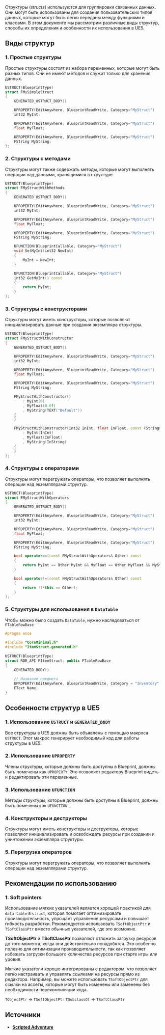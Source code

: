 Структуры (*structs*) используются для группировки связанных данных. Они могут быть использованы для создания пользовательских типов данных, которые могут быть легко переданы между функциями и классами. В этом документе мы рассмотрим различные виды структур, способы их определения и особенности их использования в UE5.

## Виды структур

### 1. Простые структуры
Простые структуры состоят из набора переменных, которые могут быть разных типов. Они не имеют методов и служат только для хранения данных.

```cpp
USTRUCT(BlueprintType)
struct FMySimpleStruct
{
    GENERATED_USTRUCT_BODY()

    UPROPERTY(EditAnywhere, BlueprintReadWrite, Category="MyStruct")
    int32 MyInt;

    UPROPERTY(EditAnywhere, BlueprintReadWrite, Category="MyStruct")
    float MyFloat;

    UPROPERTY(EditAnywhere, BlueprintReadWrite, Category="MyStruct")
    FString MyString;
};
```

### 2. Структуры с методами
Структуры могут также содержать методы, которые могут выполнять операции над данными, хранящимися в структуре.

```cpp
USTRUCT(BlueprintType)
struct FMyStructWithMethods
{
    GENERATED_USTRUCT_BODY()

    UPROPERTY(EditAnywhere, BlueprintReadWrite, Category="MyStruct")
    int32 MyInt;

    UPROPERTY(EditAnywhere, BlueprintReadWrite, Category="MyStruct")
    float MyFloat;

    UPROPERTY(EditAnywhere, BlueprintReadWrite, Category="MyStruct")
    FString MyString;

    UFUNCTION(BlueprintCallable, Category="MyStruct")
    void SetMyInt(int32 NewInt)
    {
        MyInt = NewInt;
    }

    UFUNCTION(BlueprintCallable, Category="MyStruct")
    int32 GetMyInt() const
    {
        return MyInt;
    }
};
```

### 3. Структуры с конструкторами
Структуры могут иметь конструкторы, которые позволяют инициализировать данные при создании экземпляра структуры.

```cpp
USTRUCT(BlueprintType)
struct FMyStructWithConstructor
{
    GENERATED_USTRUCT_BODY()

    UPROPERTY(EditAnywhere, BlueprintReadWrite, Category="MyStruct")
    int32 MyInt;

    UPROPERTY(EditAnywhere, BlueprintReadWrite, Category="MyStruct")
    float MyFloat;

    UPROPERTY(EditAnywhere, BlueprintReadWrite, Category="MyStruct")
    FString MyString;

    FMyStructWithConstructor()
        : MyInt(0)
        , MyFloat(0.0f)
        , MyString(TEXT("Default"))
    {
    }

    FMyStructWithConstructor(int32 InInt, float InFloat, const FString& InString)
        : MyInt(InInt)
        , MyFloat(InFloat)
        , MyString(InString)
    {
    }
};
```

### 4. Структуры с операторами
Структуры могут перегружать операторы, что позволяет выполнять операции над экземплярами структур.

```cpp
USTRUCT(BlueprintType)
struct FMyStructWithOperators
{
    GENERATED_USTRUCT_BODY()

    UPROPERTY(EditAnywhere, BlueprintReadWrite, Category="MyStruct")
    int32 MyInt;

    UPROPERTY(EditAnywhere, BlueprintReadWrite, Category="MyStruct")
    float MyFloat;

    UPROPERTY(EditAnywhere, BlueprintReadWrite, Category="MyStruct")
    FString MyString;

    bool operator==(const FMyStructWithOperators& Other) const
    {
        return MyInt == Other.MyInt && MyFloat == Other.MyFloat && MyString == Other.MyString;
    }

    bool operator!=(const FMyStructWithOperators& Other) const
    {
        return !(*this == Other);
    }
};
```

### 5. Структуры для использования в `DataTable`

Чтобы можно было создать `DataTable`, нужно наследоваться от `FTableRowBase`

```cpp
#pragma once  
  
#include "CoreMinimal.h"  
#include "ItemStruct.generated.h"  
  
USTRUCT(BlueprintType)  
struct ROR_API FItemStruct: public FTableRowBase  
{  
    GENERATED_BODY()  
  
    // Название предмета  
    UPROPERTY(EditAnywhere, BlueprintReadWrite, Category = "Inventory")  
    FText Name;
}
```

## Особенности структур в UE5

### 1. Использование `USTRUCT` и `GENERATED_BODY`
Все структуры в UE5 должны быть объявлены с помощью макроса `USTRUCT`. Этот макрос генерирует необходимый код для работы структуры в UE5.

### 2. Использование `UPROPERTY`
Члены структуры, которые должны быть доступны в Blueprint, должны быть помечены как `UPROPERTY`. Это позволяет редактору Blueprint видеть и редактировать эти переменные.

### 3. Использование `UFUNCTION`
Методы структуры, которые должны быть доступны в Blueprint, должны быть помечены как `UFUNCTION`.

### 4. Конструкторы и деструкторы
Структуры могут иметь конструкторы и деструкторы, которые позволяют инициализировать и освобождать ресурсы при создании и уничтожении экземпляра структуры.

### 5. Перегрузка операторов
Структуры могут перегружать операторы, что позволяет выполнять операции над экземплярами структур.

## Рекомендации по использованию

### 1. Soft pointers

Использование мягких указателей является хорошей практикой для `data table` в `struct`, которая помогает оптимизировать производительность, упрощает управление ресурсами и повышает гибкость разработки. Рекомендуется использовать `TSoftObjectPtr` и `TSoftClassPtr` вместо обычных указателей, где это возможно. 

**TSoftObjectPtr** и **TSoftClassPtr** позволяют отложить загрузку ресурсов до того момента, когда они действительно понадобятся. Это особенно полезно для оптимизации производительности, так как позволяет избежать загрузки большого количества ресурсов при старте игры или уровня.

Мягкие указатели хорошо интегрированы с редактором, что позволяет легко настраивать и управлять ссылками на ресурсы прямо из редактора. Например, вы можете использовать `TSoftObjectPtr` для ссылки на ассеты, которые могут быть изменены или заменены без необходимости перекомпиляции кода.

`TObjectPtr` -> `TSoftObjectPtr`
`TSubclassOf` -> `TSoftClassPtr`

## Источники
- #### [Scripted Adventure](https://www.youtube.com/watch?v=hXZR3udztWE)